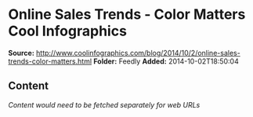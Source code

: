 # Online Sales Trends - Color Matters Cool Infographics

**Source:** http://www.coolinfographics.com/blog/2014/10/2/online-sales-trends-color-matters.html
**Folder:** Feedly
**Added:** 2014-10-02T18:50:04




## Content
*Content would need to be fetched separately for web URLs*
